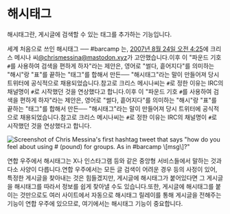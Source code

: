 # 해시태그

해시태그란, 게시글에 검색할 수 있는 태그를 추가하는 기능입니다.

세계 처음으로 쓰인 해시태그 ── #barcamp 는, [2007년 8월 24일 오전 4:25](https://twitter.com/chrismessina/status/223115412)에 크리스 메시나 씨[@chrismessina@mastodon.xyz](https://mastodon.xyz/@chrismessina)가 고안했습니다.이후 이 "파운드 기호 `#`를 사용하여 검색을 편하게 하자"라는 제안은, 영어로 "썰다, 흩어지다"를 의미하는 "해시"랑 "표"를 끝하는 "태그"를 합해서 만든── "해시태그"라는 말이 만들어져 당시 트위터에 공식적으로 채용되었습니다.참고로 크리스 메시나씨는 `#`로 정한 이유는 IRC의 채널명이 `#`로 시작했던 것을 연상했다고 합니다.이후 이 "파운드 기호 `#`를 사용하여 검색을 편하게 하자"라는 제안은, 영어로 "썰다, 흩어지다"를 의미하는 "해시"랑 "표"를 끝하는 "태그"를 합해서 만든── "해시태그"라는 말이 만들어져 당시 트위터에 공식적으로 채용되었습니다.참고로 크리스 메시나씨는 `#`로 정한 이유는 IRC의 채널명이 `#`로 시작했던 것을 연상했다고 합니다.

![Screenshot of Chris Messina's first hashtag tweet that says "how do you feel about using # (pound) for groups. As in #barcamp \\[msg\\]?"](/img/docs/for-users/features/hashtag/1.ko.png)

연합 우주에서 해시태그는 X나 인스타그램 등와 같은 중앙형 서비스들에서 말하는 것과 다소 사양이 다릅니다.연합 우주에서는 모든 글 검색이 어려운 경우 등의 사정이 있어, 특정한 게시글을 찾아내는 것은 힘들겠지만, 게시글에 해시태그가 붙어있다면 그 게시글을 해시태그를 따라서 정보를 쉽게 찾아낼 수도 있습니다.또한, 게시글에 해시태그를 붙이는 것만으로도 여러 사이트에서 자동으로 해시태그 릴레이를 통해 게시글을 전해주는 기능이 연합 우주에 있으므로, 여기에서는 해시태그 기능이 중요합니다.
